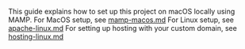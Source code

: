 This guide explains how to set up this project on macOS locally using MAMP.
For MacOS setup, see [mamp-macos.md](mamp-macos.md)
For Linux setup, see [apache-linux.md](apache-linux.md)
For setting up hosting with your custom domain, see [hosting-linux.md](hosting-linux.md)